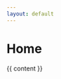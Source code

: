 ```yaml
---
layout: default
---
```


<div class="home">

  <h1 class="page-heading">Home</h1>
  
  {{ content }}
</div>
